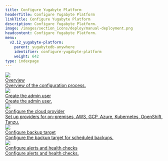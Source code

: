 ```yaml
---
title: Configure Yugabyte Platform
headerTitle: Configure Yugabyte Platform
linkTitle: Configure Yugabyte Platform
description: Configure Yugabyte Platform.
image: /images/section_icons/deploy/manual-deployment.png
headcontent: Configure Yugabyte Platform.
menu:
  v2.12_yugabyte-platform:
    parent: yugabytedb-anywhere
    identifier: configure-yugabyte-platform
    weight: 642
type: indexpage
---
```


<div class="row">

  <div class="col-12 col-md-6 col-lg-12 col-xl-6">
    <a class="section-link icon-offset" href="configure/aws/">
      <div class="head">
        <img class="icon" src="/images/section_icons/deploy/manual-deployment.png" aria-hidden="true" />
        <div class="title">Overview</div>
      </div>
      <div class="body">
        Overview of the configuration process.
      </div>
    </a>
  </div>

  <div class="col-12 col-md-6 col-lg-12 col-xl-6">
    <a class="section-link icon-offset" href="create-admin-user/">
      <div class="head">
        <img class="icon" src="/images/section_icons/manage/enterprise/edit_universe.png" aria-hidden="true" />
        <div class="title">Create the admin user</div>
      </div>
      <div class="body">
        Create the admin user.
      </div>
    </a>
  </div>

  <div class="col-12 col-md-6 col-lg-12 col-xl-6">
    <a class="section-link icon-offset" href="set-up-cloud-provider/aws/">
      <div class="head">
        <img class="icon" src="/images/section_icons/manage/enterprise/edit_flags.png" aria-hidden="true" />
        <div class="title">Configure the cloud provider</div>
      </div>
      <div class="body">
        Set up providers for on-premises, AWS, GCP, Azure, Kubernetes, OpenShift, Tanzu.
      </div>
    </a>
  </div>

  <div class="col-12 col-md-6 col-lg-12 col-xl-6">
    <a class="section-link icon-offset" href="backup-target/">
      <div class="head">
        <img class="icon" src="/images/section_icons/manage/backup.png" aria-hidden="true" />
        <div class="title">Configure backup target</div>
      </div>
      <div class="body">
        Configure the backup target for scheduled backups.
      </div>
    </a>
  </div>

  <div class="col-12 col-md-6 col-lg-12 col-xl-6">
    <a class="section-link icon-offset" href="set-up-alerts-health-check/">
      <div class="head">
        <img class="icon" src="/images/section_icons/deploy/manual-deployment.png" aria-hidden="true" />
        <div class="title">Configure alerts and health checks</div>
      </div>
      <div class="body">
        Configure alerts and health checks.
      </div>
    </a>
  </div>

</div>
